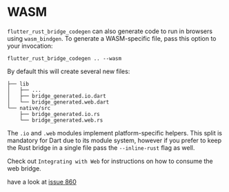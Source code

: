 # WASM

`flutter_rust_bridge_codegen` can also generate code to run in browsers using
`wasm_bindgen`. To generate a WASM-specific file, pass this option to your invocation:

```shell
flutter_rust_bridge_codegen .. --wasm
```

By default this will create several new files:

```
├── lib
│   ├── ...
│   ├── bridge_generated.io.dart
│   └── bridge_generated.web.dart
└── native/src
    ├── bridge_generated.io.rs
    └── bridge_generated.web.rs
```

The `.io` and `.web` modules implement platform-specific helpers. This
split is mandatory for Dart due to its module system, however if you prefer to keep the Rust bridge in a single file pass the `--inline-rust`
flag as well.

Check out `Integrating with Web` for instructions
on how to consume the web bridge.

have a look at [issue 860](https://github.com/fzyzcjy/flutter_rust_bridge/issues/860)